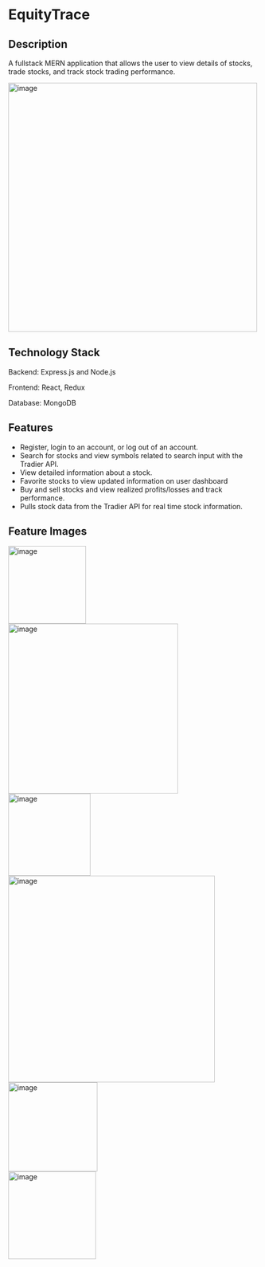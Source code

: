 # EquityTrace 

## Description
A fullstack MERN application that allows the user to view details of stocks, trade stocks, and track stock trading performance.

<img width="500" alt="image" src="https://github.com/XChen601/StockTrace/assets/72898664/afa398ac-2253-4b78-a61a-04e4e3f109fd">

## Technology Stack
Backend: Express.js and Node.js

Frontend: React, Redux

Database: MongoDB

## Features
* Register, login to an account, or log out of an account.
* Search for stocks and view symbols related to search input with the Tradier API.
* View detailed information about a stock.
* Favorite stocks to view updated information on user dashboard
* Buy and sell stocks and view realized profits/losses and track performance.
* Pulls stock data from the Tradier API for real time stock information.

## Feature Images
<img width="156" alt="image" src="https://github.com/XChen601/StockTrace/assets/72898664/432b4511-2034-43cd-8a3b-febe33c623c7">
<br>
<img width="341" alt="image" src="https://github.com/XChen601/StockTrace/assets/72898664/880f232d-8446-49f7-94ec-143a8653fdd2">
<br>
<img width="165" alt="image" src="https://github.com/XChen601/StockTrace/assets/72898664/f7e9697f-f48c-491e-8c0e-b8d4b6e1524b">
<br>
<img width="415" alt="image" src="https://github.com/XChen601/StockTrace/assets/72898664/2e8cfe0e-517c-48ed-bc8b-805ee8433b66">
<br>
<img width="179" alt="image" src="https://github.com/XChen601/StockTrace/assets/72898664/a1021d19-a802-46c5-a75d-e37f7b201c29">
<br>
<img width="176" alt="image" src="https://github.com/XChen601/StockTrace/assets/72898664/46a6a153-8462-4832-ac9b-0383615e0303">

